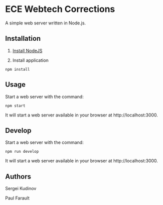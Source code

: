 
# ECE Webtech Corrections

A simple web server written in Node.js.

## Installation

1. [Install NodeJS](https://nodejs.org/en/download/)

2. Install application

```
npm install 
```

## Usage

Start a web server with the command:

```
npm start
```

It will start a web server available in your browser at http://localhost:3000.

## Develop

Start a web server with the command:

```
npm run develop
```

It will start a web server available in your browser at http://localhost:3000.

## Authors

Sergei Kudinov

Paul Farault
